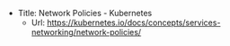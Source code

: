 - Title: Network Policies - Kubernetes
  - Url: https://kubernetes.io/docs/concepts/services-networking/network-policies/
